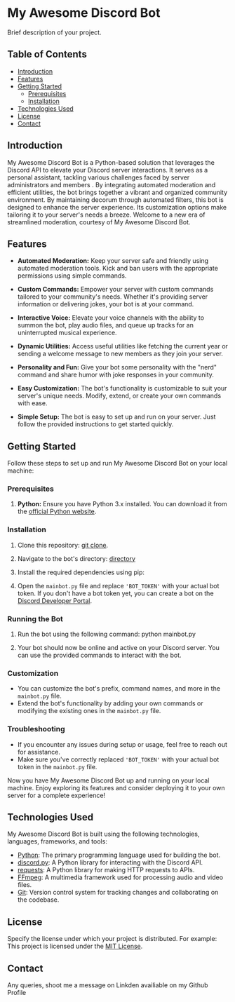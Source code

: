 # My Awesome Discord Bot

Brief description of your project.

## Table of Contents

- [Introduction](#introduction)
- [Features](#features)
- [Getting Started](#getting-started)
  - [Prerequisites](#prerequisites)
  - [Installation](#installation)
- [Technologies Used](#technologies-used)
- [License](#license)
- [Contact](#contact)

## Introduction

My Awesome Discord Bot is a Python-based solution that leverages the Discord API to elevate your Discord server interactions. It serves as a personal assistant, tackling various challenges faced by server administrators and members . By integrating automated moderation and efficient utilities, the bot brings together a vibrant and organized community environment. By maintaining decorum through automated filters, this bot is designed to enhance the server experience. Its customization options make tailoring it to your server's  needs a breeze. Welcome to a new era of streamlined moderation, courtesy of My Awesome Discord Bot.

## Features

- **Automated Moderation:** Keep your server safe and friendly using automated moderation tools. Kick and ban users with the appropriate permissions using simple commands.

- **Custom Commands:** Empower your server with custom commands tailored to your community's needs. Whether it's providing server information or delivering jokes, your bot is at your command.

- **Interactive Voice:** Elevate your voice channels with the ability to summon the bot, play audio files, and queue up tracks for an uninterrupted musical experience.

- **Dynamic Utilities:** Access useful utilities like fetching the current year or sending a welcome message to new members as they join your server.

- **Personality and Fun:** Give your bot some personality with the "nerd" command and share humor with joke responses in your community.

- **Easy Customization:** The bot's functionality is customizable to suit your server's unique needs. Modify, extend, or create your own commands with ease.

- **Simple Setup:** The bot is easy to set up and run on your server. Just follow the provided instructions to get started quickly.

## Getting Started

Follow these steps to set up and run My Awesome Discord Bot on your local machine:

### Prerequisites

1. **Python:** Ensure you have Python 3.x installed. You can download it from the [official Python website](https://www.python.org/downloads/).

### Installation

1. Clone this repository: [git clone](https://github.com/Rjosuagwu/DiscordBot).

2. Navigate to the bot's directory: [directory](https://github.com/Rjosuagwu/DiscordBot/blob/main/mainbot.py)

3. Install the required dependencies using pip:

4. Open the `mainbot.py` file and replace `'BOT_TOKEN'` with your actual bot token. If you don't have a bot token yet, you can create a bot on the [Discord Developer Portal](https://discord.com/developers/applications).

### Running the Bot

1. Run the bot using the following command: python mainbot.py

2. Your bot should now be online and active on your Discord server. You can use the provided commands to interact with the bot.

### Customization

- You can customize the bot's prefix, command names, and more in the `mainbot.py` file.
- Extend the bot's functionality by adding your own commands or modifying the existing ones in the `mainbot.py` file.

### Troubleshooting

- If you encounter any issues during setup or usage, feel free to reach out for assistance.
- Make sure you've correctly replaced `'BOT_TOKEN'` with your actual bot token in the `mainbot.py` file.

Now you have My Awesome Discord Bot up and running on your local machine. Enjoy exploring its features and consider deploying it to your own server for a complete experience!

## Technologies Used

My Awesome Discord Bot is built using the following technologies, languages, frameworks, and tools:

- [Python](https://www.python.org/): The primary programming language used for building the bot.
- [discord.py](https://discordpy.readthedocs.io/): A Python library for interacting with the Discord API.
- [requests](https://docs.python-requests.org/en/latest/): A Python library for making HTTP requests to APIs.
- [FFmpeg](https://ffmpeg.org/): A multimedia framework used for processing audio and video files.
- [Git](https://git-scm.com/): Version control system for tracking changes and collaborating on the codebase.

## License

Specify the license under which your project is distributed. For example:
This project is licensed under the [MIT License](LICENSE).

## Contact

Any queries, shoot me a message on Linkden availiable on my Github Profile
